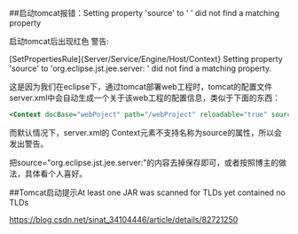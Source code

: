 ##启动tomcat报错：Setting property 'source' to ' ' did not find a matching property

启动tomcat后出现红色 警告:

[SetPropertiesRule]{Server/Service/Engine/Host/Context} Setting property 'source' to 'org.eclipse.jst.jee.server: ' did not find a matching property.


这是因为我们在eclipse下，通过tomcat部署web工程时，tomcat的配置文件server.xml中会自动生成一个关于该web工程的配置信息，类似于下面的东西：

```xml
<Context docBase="webPoject" path="/webProject" reloadable="true" source="org.eclipse.jst.jee.server:webProject"/>   
```
 
而默认情况下，server.xml的 Context元素不支持名称为source的属性，所以会发出警告。

把source="org.eclipse.jst.jee.server:"的内容去掉保存即可，或者按照博主的做法，具体看个人喜好。

##Tomcat启动提示At least one JAR was scanned for TLDs yet contained no TLDs

https://blog.csdn.net/sinat_34104446/article/details/82721250